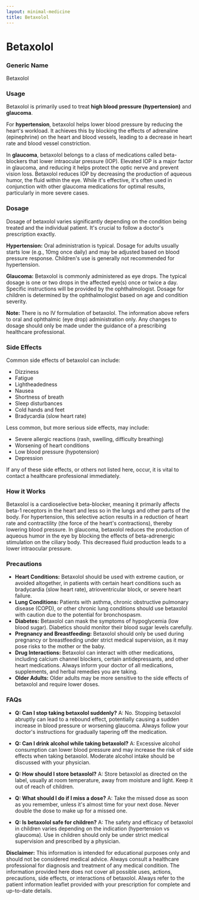 ```yaml
---
layout: minimal-medicine
title: Betaxolol
---
```


# Betaxolol
### Generic Name
Betaxolol

### Usage
Betaxolol is primarily used to treat **high blood pressure (hypertension)** and **glaucoma**.  

For **hypertension**, betaxolol helps lower blood pressure by reducing the heart's workload. It achieves this by blocking the effects of adrenaline (epinephrine) on the heart and blood vessels, leading to a decrease in heart rate and blood vessel constriction.

In **glaucoma**, betaxolol belongs to a class of medications called beta-blockers that lower intraocular pressure (IOP).  Elevated IOP is a major factor in glaucoma, and reducing it helps protect the optic nerve and prevent vision loss.  Betaxolol reduces IOP by decreasing the production of aqueous humor, the fluid within the eye.  While it's effective, it's often used in conjunction with other glaucoma medications for optimal results, particularly in more severe cases.


### Dosage

Dosage of betaxolol varies significantly depending on the condition being treated and the individual patient.  It's crucial to follow a doctor's prescription exactly.

**Hypertension:**  Oral administration is typical.  Dosage for adults usually starts low (e.g., 10mg once daily) and may be adjusted based on blood pressure response.  Children's use is generally not recommended for hypertension.


**Glaucoma:**  Betaxolol is commonly administered as eye drops.  The typical dosage is one or two drops in the affected eye(s) once or twice a day. Specific instructions will be provided by the ophthalmologist.  Dosage for children is determined by the ophthalmologist based on age and condition severity.

**Note:**  There is no IV formulation of betaxolol.  The information above refers to oral and ophthalmic (eye drop) administration only.  Any changes to dosage should only be made under the guidance of a prescribing healthcare professional.


### Side Effects

Common side effects of betaxolol can include:

* Dizziness
* Fatigue
* Lightheadedness
* Nausea
* Shortness of breath
* Sleep disturbances
* Cold hands and feet
* Bradycardia (slow heart rate)


Less common, but more serious side effects, may include:

* Severe allergic reactions (rash, swelling, difficulty breathing)
* Worsening of heart conditions
* Low blood pressure (hypotension)
* Depression


If any of these side effects, or others not listed here, occur, it is vital to contact a healthcare professional immediately.


### How it Works

Betaxolol is a cardioselective beta-blocker, meaning it primarily affects beta-1 receptors in the heart and less so in the lungs and other parts of the body.  For hypertension, this selective action results in a reduction of heart rate and contractility (the force of the heart's contractions), thereby lowering blood pressure.  In glaucoma, betaxolol reduces the production of aqueous humor in the eye by blocking the effects of beta-adrenergic stimulation on the ciliary body. This decreased fluid production leads to a lower intraocular pressure.


### Precautions

* **Heart Conditions:** Betaxolol should be used with extreme caution, or avoided altogether, in patients with certain heart conditions such as bradycardia (slow heart rate), atrioventricular block, or severe heart failure.
* **Lung Conditions:**  Patients with asthma, chronic obstructive pulmonary disease (COPD), or other chronic lung conditions should use betaxolol with caution due to the potential for bronchospasm.
* **Diabetes:** Betaxolol can mask the symptoms of hypoglycemia (low blood sugar). Diabetics should monitor their blood sugar levels carefully.
* **Pregnancy and Breastfeeding:** Betaxolol should only be used during pregnancy or breastfeeding under strict medical supervision, as it may pose risks to the mother or the baby.
* **Drug Interactions:** Betaxolol can interact with other medications, including calcium channel blockers, certain antidepressants, and other heart medications.  Always inform your doctor of all medications, supplements, and herbal remedies you are taking.
* **Older Adults:** Older adults may be more sensitive to the side effects of betaxolol and require lower doses.


### FAQs

* **Q: Can I stop taking betaxolol suddenly?**  A: No.  Stopping betaxolol abruptly can lead to a rebound effect, potentially causing a sudden increase in blood pressure or worsening glaucoma. Always follow your doctor's instructions for gradually tapering off the medication.

* **Q: Can I drink alcohol while taking betaxolol?** A: Excessive alcohol consumption can lower blood pressure and may increase the risk of side effects when taking betaxolol.  Moderate alcohol intake should be discussed with your physician.

* **Q: How should I store betaxolol?** A: Store betaxolol as directed on the label, usually at room temperature, away from moisture and light. Keep it out of reach of children.

* **Q: What should I do if I miss a dose?** A: Take the missed dose as soon as you remember, unless it's almost time for your next dose.  Never double the dose to make up for a missed one.

* **Q:  Is betaxolol safe for children?** A: The safety and efficacy of betaxolol in children varies depending on the indication (hypertension vs glaucoma).  Use in children should only be under strict medical supervision and prescribed by a physician.


**Disclaimer:** This information is intended for educational purposes only and should not be considered medical advice.  Always consult a healthcare professional for diagnosis and treatment of any medical condition.  The information provided here does not cover all possible uses, actions, precautions, side effects, or interactions of betaxolol.  Always refer to the patient information leaflet provided with your prescription for complete and up-to-date details.
